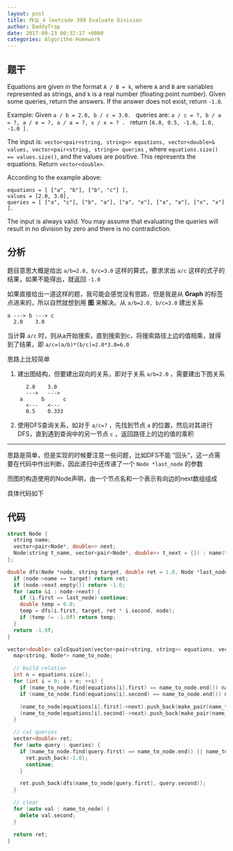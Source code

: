 ```yaml
---
layout: post
title: 作业_4 leetcode 399 Evaluate Division
author: DaddyTrap
date: 2017-09-23 00:32:17 +0800
categories: Algorithm Homework
---
```


## 题干

Equations are given in the format `A / B = k`, where `A` and `B` are variables represented as strings, and `k` is a real number (floating point number). Given some queries, return the answers. If the answer does not exist, return `-1.0`.

Example:
Given `a / b = 2.0, b / c = 3.0. `
queries are: `a / c = ?, b / a = ?, a / e = ?, a / a = ?, x / x = ? . `
return `[6.0, 0.5, -1.0, 1.0, -1.0 ].`

The input is: `vector<pair<string, string>> equations, vector<double>& values, vector<pair<string, string>> queries` , where `equations.size() == values.size()`, and the values are positive. This represents the equations. Return `vector<double>`.

According to the example above:

```
equations = [ ["a", "b"], ["b", "c"] ],
values = [2.0, 3.0],
queries = [ ["a", "c"], ["b", "a"], ["a", "e"], ["a", "a"], ["x", "x"] ].
```

The input is always valid. You may assume that evaluating the queries will result in no division by zero and there is no contradiction.

<!-- more -->

## 分析

题目意思大概是给出 `a/b=2.0, b/c=3.0` 这样的算式，要求求出 `a/c` 这样的式子的结果，如果不能得出，就返回 `-1.0`

如果直接给出一道这样的题，我可能会感觉没有思路，但是我是从 **Graph** 的标签点进来的，所以自然就想到用 **图** 来解决。从 `a/b=2.0, b/c=3.0` 建出关系

```
a ---> b ---> c
  2.0    3.0
```

当计算 `a/c` 时，则从a开始搜索，直到搜索到c，将搜索路径上边的值相乘，就得到了结果，即 `a/c=(a/b)*(b/c)=2.0*3.0=6.0`

思路上比较简单

1. 建出图结构，但要建出双向的关系，即对于关系 `a/b=2.0` ，需要建出下图关系
  ```
        2.0    3.0
        --->   --->
      a      b      c
        <---   <---
        0.5    0.333
  ```

2. 使用DFS查询关系，如对于 `a/c=?` ，先找到节点 `a` 的位置，然后对其进行DFS，直到遇到查询中的另一节点 `c` ，返回路径上的边的值的乘积

---

思路是简单，但是实现的时候要注意一些问题，比如DFS不能 “回头”，这一点需要在代码中作出判断，因此递归中还传递了一个 `Node *last_node` 的参数

而图的构造使用的Node声明，由一个节点名和一个表示有向边的next数组组成

具体代码如下

## 代码

```c++
struct Node {
  string name;
  vector<pair<Node*, double>> next;
  Node(string t_name, vector<pair<Node*, double>> t_next = {}) : name(t_name), next(t_next) {}
};

double dfs(Node *node, string target, double ret = 1.0, Node *last_node = NULL) {
  if (node->name == target) return ret;
  if (node->next.empty()) return -1.0;
  for (auto &i : node->next) {
    if (i.first == last_node) continue;
    double temp = 0.0;
    temp = dfs(i.first, target, ret * i.second, node);
    if (temp != -1.0f) return temp;
  }
  return -1.0f;
}

vector<double> calcEquation(vector<pair<string, string>> equations, vector<double>& values, vector<pair<string, string>> queries) {
  map<string, Node*> name_to_node;

  // build relation
  int n = equations.size();
  for (int i = 0; i < n; ++i) {
    if (name_to_node.find(equations[i].first) == name_to_node.end()) name_to_node[equations[i].first] = new Node(equations[i].first);
    if (name_to_node.find(equations[i].second) == name_to_node.end()) name_to_node[equations[i].second] = new Node(equations[i].second);

    (name_to_node[equations[i].first]->next).push_back(make_pair(name_to_node[equations[i].second], values[i]));
    (name_to_node[equations[i].second]->next).push_back(make_pair(name_to_node[equations[i].first], 1.0 / values[i]));
  }

  // cal queries
  vector<double> ret;
  for (auto query : queries) {
    if (name_to_node.find(query.first) == name_to_node.end() || name_to_node.find(query.second) == name_to_node.end()) {
      ret.push_back(-1.0);
      continue;
    }

    ret.push_back(dfs(name_to_node[query.first], query.second));
  }

  // clear
  for (auto val : name_to_node) {
    delete val.second;
  }

  return ret;
}
```